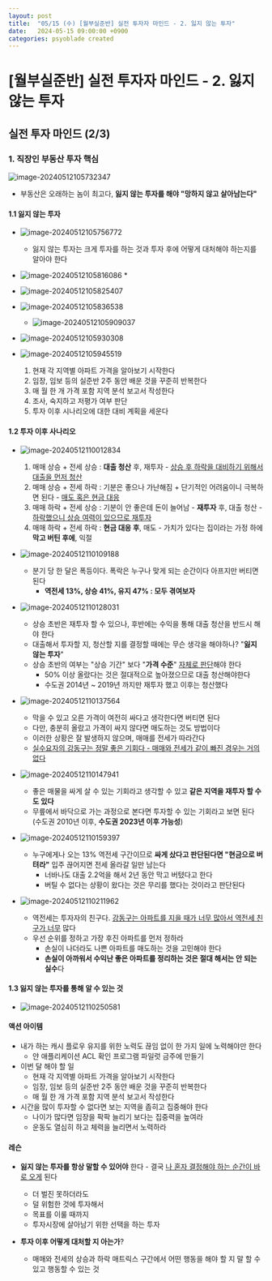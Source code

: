 ```yaml
---
layout: post
title:  "05/15 (수) [월부실준반] 실전 투자자 마인드 - 2. 잃지 않는 투자"
date:   2024-05-15 09:00:00 +0900
categories: psyoblade created
---
```


# [월부실준반] 실전 투자자 마인드 - 2. 잃지 않는 투자

## 실전 투자 마인드 (2/3)

### 1. 직장인 부동산 투자 핵심

![image-20240512105732347](/private/images/2024-05-14-siljun-day15/image-20240512105732347.png)

* 부동산은 오래하는 놈이 최고다, **잃지 않는 투자를 해야 "망하지 않고 살아남는다"**

#### 1.1 잃지 않는 투자

* ![image-20240512105756772](/private/images/2024-05-14-siljun-day15/image-20240512105756772.png)
  * 잃지 않는 투자는 크게 투자를 하는 것과 투자 후에 어떻게 대처해야 하는지를 알아야 한다

* ![image-20240512105816086](/private/images/2024-05-14-siljun-day15/image-20240512105816086.png)
  * 

* ![image-20240512105825407](/private/images/2024-05-14-siljun-day15/image-20240512105825407.png)
* ![image-20240512105836538](/private/images/2024-05-14-siljun-day15/image-20240512105836538.png)
  * ![image-20240512105909037](/private/images/2024-05-14-siljun-day15/image-20240512105909037.png)
* ![image-20240512105930308](/private/images/2024-05-14-siljun-day15/image-20240512105930308.png)
* ![image-20240512105945519](/private/images/2024-05-14-siljun-day15/image-20240512105945519.png)
  1. 현재 각 지역별 아파트 가격을 알아보기 시작한다
  2. 임장, 임보 등의 실준반 2주 동안 배운 것을 꾸준히 반복한다
  3. 매 월 한 개 가격 포함 지역 분석 보고서 작성한다
  4. 조사, 숙지하고 저평가 여부 판단
  5. 투자 이후 시나리오에 대한 대비 계획을 세운다

#### 1.2 투자 이후 사나리오

* ![image-20240512110012834](/private/images/2024-05-14-siljun-day15/image-20240512110012834.png)
  1. 매매 상승 + 전세 상승 : **대출 청산** 후, 재투자 - <u>상승 후 하락을 대비하기 위해서 대출을 먼저 청산</u>
  2. 매매 상승 + 전세 하락 : 기분은 좋으나 가난해짐 + 단기적인 어려움이니 극복하면 된다 - <u>매도 혹은 현금 대응</u>
  3. 매매 하락 + 전세 상승 : 기분이 안 좋은데 돈이 늘어남 - **재투자** 후, 대출 청산 - <u>하락했으니 상승 여력이 있으므로 재투자</u>
  4. 매매 하락 + 전세 하락 : **현금 대응 후**, 매도 - 가치가 있다는 집이라는 가정 하에 **막고 버틴 후에**, 익절
* ![image-20240512110109188](/private/images/2024-05-14-siljun-day15/image-20240512110109188.png)
  * 분기 당 한 달은 폭등이다. 폭락은 누구나 맞게 되는 순간이다 아프지만 버티면 된다
    * **역전세 13%, 상승 41%, 유지 47% : 모두 겪여보자**

* ![image-20240512110128031](/private/images/2024-05-14-siljun-day15/image-20240512110128031.png)
  * 상승 초반은 재투자 할 수 있으나, 후반에는 수익을 통해 대출 청산을 반드시 해야 한다
  * 대출해서 투자할 지, 청산할 지를 결정할 때에는 무슨 생각을 해야하나? "**잃지 않는 투자**"
  * 상승 초반의 여부는 "상승 기간" 보다 "**가격 수준**" <u>자체로 판단</u>해야 한다
    * 50% 이상 올랐다는 것은 절대적으로 높아졌으므로 대출 청산해야한다
    * 수도권 2014년 ~ 2019년 까지만 재투자 했고 이후는 청산했다

* ![image-20240512110137564](/private/images/2024-05-14-siljun-day15/image-20240512110137564.png)
  * 막을 수 있고 오른 가격이 여전히 싸다고 생각한다면 버티면 된다
  * 다만, 충분히 올랐고 가격이 싸지 않다면 매도하는 것도 방법이다
  * 이러한 상황은 잘 발생하지 않으며, 매매를 전세가 따라간다
  * <u>실수요자의 강동구는 정말 좋은 기회다 - 매매와 전세가 같이 빠진 경우는 거의 없다</u>

* ![image-20240512110147941](/private/images/2024-05-14-siljun-day15/image-20240512110147941.png)
  * 좋은 매물을 싸게 살 수 있는 기회라고 생각할 수 있고 **같은 지역을 재투자 할 수도 있다**
  * 무릎에서 바닥으로 가는 과정으로 본다면 투자할 수 있는 기회라고 보면 된다 (수도권 2010년 이후, **수도권 2023년 이후 가능성**)

* ![image-20240512110159397](/private/images/2024-05-14-siljun-day15/image-20240512110159397.png)
  * 누구에게나 오는 13% 역전세 구간이므로 **싸게 샀다고 판단된다면 "현금으로 버텨라"** 입주 끊어지면 전세 올라갈 일만 남는다
    * 너바나도 대출 2.2억을 해서 2년 동안 막고 버텼다고 한다
    * 버틸 수 없다는 상황이 왔다는 것은 무리를 했다는 것이라고 판단된다

* ![image-20240512110211962](/private/images/2024-05-14-siljun-day15/image-20240512110211962.png)
  * 역전세는 투자자의 친구다. <u>강동구는 아파트를 지을 때가 너무 많아서 역전세 친구가 너무</u> 많다
  * 우선 순위를 정하고 가장 후진 아파트를 먼저 정하라
    * 손실이 나더라도 나쁜 아파트를 매도하는 것을 고민해야 한다
    * **손실이 아까워서 수익난 좋은 아파트를 정리하는 것은 절대 해서는 안 되는 실수**다


#### 1.3 잃지 않는 투자를 통해 알 수 있는 것

* ![image-20240512110250581](/private/images/2024-05-14-siljun-day15/image-20240512110250581.png)



#### 액션 아이템

* 내가 하는 캐시 플로우 유지를 위한 노력도 끊임 없이 한 가지 일에 노력해야만 한다
  * 얀 애플리케이션 ACL 확인 프로그램 파일럿 금주에 만들기
* 이번 달 해야 할 일
  * 현재 각 지역별 아파트 가격을 알아보기 시작한다
  * 임장, 임보 등의 실준반 2주 동안 배운 것을 꾸준히 반복한다
  * 매 월 한 개 가격 포함 지역 분석 보고서 작성한다
* 시간을 많이 투자할 수 없다면 보는 지역을 좁히고 집중해야 한다
  * 나이가 많다면 임장을 팍팍 늘리기 보다는 집중력을 높여라
  * 운동도 열심히 하고 체력을 늘리면서 노력하라

#### 레슨

* **잃지 않는 투자를 항상 말할 수 있어야** 한다 - 결국 <u>나 혼자 결정해야 하는 순간이 바로 오게</u> 된다
  * 더 벌진 못하더라도
  * 덜 위험한 것에 투자해서
  * 목표를 이룰 때까지
  * 투자시장에 살아남기 위한 선택을 하는 투자

* **투자 이후 어떻게 대처할 지 아는가**?
  * 매매와 전세의 상승과 하락 매트릭스 구간에서 어떤 행동을 해야 할 지 말 할 수 있고 행동할 수 있는 것

